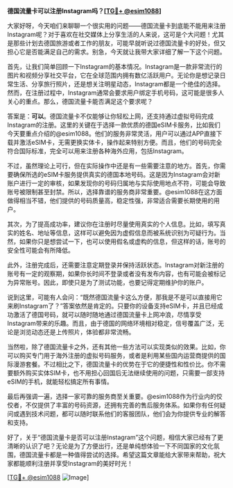 **德国流量卡可以注册Instagram吗？[[TG💪+ @esim1088](https://t.me/s/esim1088)]**

大家好呀，今天咱们来聊聊一个很实用的问题——德国流量卡到底能不能用来注册Instagram呢？对于喜欢在社交媒体上分享生活的人来说，这可是个大问题！尤其是那些计划去德国旅游或者工作的朋友，可能早就听说过德国流量卡的好处，但又担心它是否能满足自己的需求。别急，今天就让我带大家详细了解一下这个问题。

首先，让我们简单回顾一下Instagram的基本情况。Instagram是一款非常流行的图片和视频分享社交平台，它在全球范围内拥有数亿活跃用户。无论你是想记录日常生活、分享旅行照片，还是想关注明星动态，Instagram都是一个绝佳的选择。然而，在注册过程中，Instagram通常会要求用户绑定手机号码，这可能是很多人关心的重点。那么，德国流量卡能否满足这个要求呢？

答案是：**可以**。德国流量卡不仅能够让你轻松上网，还支持通过虚拟号码完成Instagram的注册。这里的关键在于选择一款优质的德国eSIM卡服务，比如我们今天要重点介绍的@esim1088。他们的服务非常灵活，用户可以通过APP直接下载并激活eSIM卡，无需更换实体卡，操作起来特别方便。而且，他们的号码完全符合国际标准，完全可以用来注册各种海外应用，包括Instagram。

不过，虽然理论上可行，但在实际操作中还是有一些需要注意的地方。首先，你需要确保所选的eSIM卡服务提供真实的德国本地号码。这是因为Instagram会对新账户进行一定的审核，如果发现你的号码归属地与实际使用地点不符，可能会导致账号被限制甚至封禁。所以，选择靠谱的服务商非常重要。@esim1088在这方面做得相当不错，他们提供的号码质量高，稳定性强，非常适合需要长期使用的用户。

其次，为了提高成功率，建议你在注册时尽量使用真实的个人信息。比如，填写真实的姓名、地址等信息，这样可以避免因为虚假信息而被系统识别为可疑行为。当然，如果你只是想尝试一下，也可以使用假名或虚构的信息，但这样的话，账号的安全性可能会有所降低。

此外，注册完成后，还需要注意定期登录并保持活跃状态。Instagram对新注册的账号有一定的观察期，如果你长时间不登录或者没有发布内容，也有可能会被标记为异常账号。因此，即使只是为了测试功能，也要记得定期维护你的账户。

说到这里，可能有人会问：“既然德国流量卡这么方便，那我是不是可以直接用它来刷Instagram了？”答案依然是肯定的。只要你的设备支持eSIM卡，并且已经成功激活了德国号码，就可以随时随地通过德国流量卡上网冲浪，尽情享受Instagram带来的乐趣。而且，由于德国的网络环境相对稳定，信号覆盖广泛，无论是浏览动态还是上传照片，体验都非常流畅。

当然啦，除了德国流量卡之外，还有其他一些方法可以实现类似的效果。比如，你可以购买专门用于海外注册的虚拟号码服务，或者是利用某些国内运营商提供的国际漫游套餐。不过相比之下，德国流量卡的优势在于它的便捷性和性价比。你不需要额外购买实体SIM卡，也不用担心回国后无法继续使用的问题，只需要一部支持eSIM的手机，就能轻松搞定所有事情。

最后再强调一遍，选择一家可靠的服务商至关重要。@esim1088作为行业内的佼佼者，不仅提供了丰富的号码资源，还拥有完善的售后服务体系。如果你有任何疑问或遇到技术问题，都可以随时联系他们的客服团队，他们会为你提供专业的解答和支持。

好了，关于“德国流量卡是否可以注册Instagram”这个问题，相信大家已经有了更清晰的认识了吧？无论是为了方便出行，还是单纯想体验一下不同国家的文化氛围，德国流量卡都是一种值得尝试的选择。希望这篇文章能给大家带来帮助，祝大家都能顺利注册并享受Instagram的美好时光！

[[TG💪+ @esim1088](https://t.me/s/esim1088) ![Image](https://i.postimg.cc/4NQfJmqS/Snipaste-2025-05-13-00-14-12.png)]